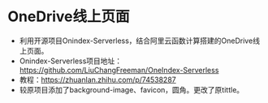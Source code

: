 # OneDrive线上页面
- 利用开源项目Onindex-Serverless，结合阿里云函数计算搭建的OneDrive线上页面。
- Onindex-Serverless项目地址：https://github.com/LiuChangFreeman/OneIndex-Serverless
- 教程：https://zhuanlan.zhihu.com/p/74538287
- 较原项目添加了background-image、favicon，圆角。更改了原tittle。
